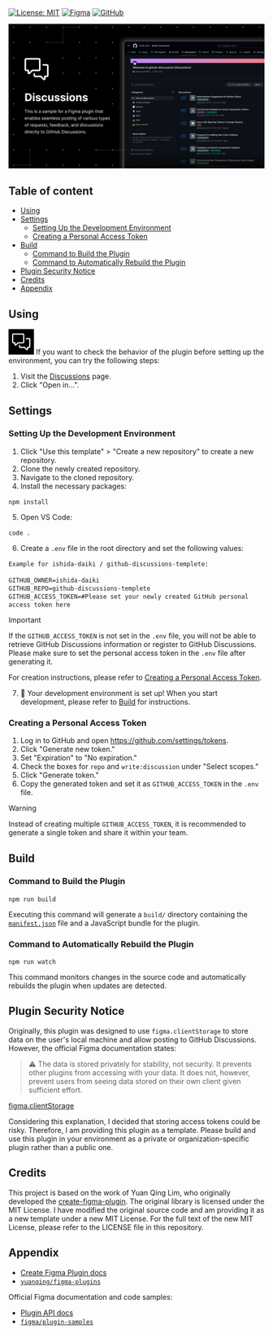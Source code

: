 [![License: MIT](https://img.shields.io/badge/License-MIT-brightgreen.svg)](https://opensource.org/licenses/MIT)
[![Figma](https://img.shields.io/badge/Figma-Developers-8A2BE2?logo=figma&logoColor=white)](https://www.figma.com/developers)
[![GitHub](https://img.shields.io/badge/GitHub-github--discussions--templete-lightgray?logo=github)](https://github.com/ishida-daiki/github-discussions-templete)



![Feedback to Turtle](https://github.com/ishida-daiki/github-discussions-templete/blob/main/_resources/Thumbnail.png)

## Table of content

- [Using](#using)
- [Settings](#settings)
  - [Setting Up the Development Environment](#Setting-Up-the-Development-Environment)
  - [Creating a Personal Access Token](#Creating-a-Personal-Access-Token)
- [Build](#build)
  - [Command to Build the Plugin](#Command-to-Build-the-Plugin)
  - [Command to Automatically Rebuild the Plugin](#Command-to-Automatically-Rebuild-the-Plugin)
- [Plugin Security Notice](#Plugin-Security-Notice)
- [Credits](#credits)
- [Appendix](#Appendix)

## Using

<img src="https://github.com/ishida-daiki/github-discussions-templete/blob/main/_resources/Icon.png" width="50px"> 
If you want to check the behavior of the plugin before setting up the environment, you can try the following steps:

1. Visit the [Discussions](https://www.figma.com/community/plugin/1402940367964187567/github-discussions-sample) page.
2. Click "Open in...".

## Settings

### Setting Up the Development Environment

1. Click "Use this template" > "Create a new repository" to create a new repository.
2. Clone the newly created repository.
3. Navigate to the cloned repository.
4. Install the necessary packages:

```cli
npm install
```

5. Open VS Code:

```cli
code .
```

6. Create a `.env` file in the root directory and set the following values:

```.env
Example for ishida-daiki / github-discussions-templete:

GITHUB_OWNER=ishida-daiki
GITHUB_REPO=github-discussions-templete
GITHUB_ACCESS_TOKEN=#Please set your newly created GitHub personal access token here
```

> [!IMPORTANT]
> If the `GITHUB_ACCESS_TOKEN` is not set in the `.env` file, you will not be able to retrieve GitHub Discussions information or register to GitHub Discussions.
> Please make sure to set the personal access token in the `.env` file after generating it.
>
> For creation instructions, please refer to [Creating a Personal Access Token](#creating-a-personal-access-token).

7. 🎉 Your development environment is set up! When you start development, please refer to [Build](#build) for instructions.

### Creating a Personal Access Token

1. Log in to GitHub and open https://github.com/settings/tokens.
2. Click "Generate new token."
3. Set "Expiration" to "No expiration."
4. Check the boxes for `repo` and `write:discussion` under "Select scopes."
5. Click "Generate token."
6. Copy the generated token and set it as `GITHUB_ACCESS_TOKEN` in the `.env` file.
> [!WARNING]
> Instead of creating multiple `GITHUB_ACCESS_TOKEN`, it is recommended to generate a single token and share it within your team.

## Build

### Command to Build the Plugin

```cli
npm run build
```

Executing this command will generate a `build/` directory containing the [`manifest.json`](https://figma.com/plugin-docs/manifest/) file and a JavaScript bundle for the plugin.

### Command to Automatically Rebuild the Plugin

```cli
npm run watch
```

This command monitors changes in the source code and automatically rebuilds the plugin when updates are detected.

## Plugin Security Notice

Originally, this plugin was designed to use `figma.clientStorage` to store data on the user's local machine and allow posting to GitHub Discussions. However, the official Figma documentation states:

> ⚠ The data is stored privately for stability, not security. It prevents other plugins from accessing with your data. It does not, however, prevent users from seeing data stored on their own client given sufficient effort.

[figma.clientStorage](https://www.figma.com/plugin-docs/api/figma-clientStorage/#:~:text=%E2%9A%A0%20The%20data%20is%20stored%20privately%20for%20stability%2C%20not%20security.%20It%20prevents%20other%20plugins%20from%20accessing%20with%20your%20data.%20It%20does%20not%2C%20however%2C%20prevent%20users%20from%20seeing%20data%20stored%20on%20their%20own%20client%20given%20sufficient%20effort.)

Considering this explanation, I decided that storing access tokens could be risky. Therefore, I am providing this plugin as a template. Please build and use this plugin in your environment as a private or organization-specific plugin rather than a public one.

## Credits

This project is based on the work of Yuan Qing Lim, who originally developed the [create-figma-plugin](https://github.com/yuanqing/create-figma-plugin). The original library is licensed under the MIT License.
I have modified the original source code and am providing it as a new template under a new MIT License. For the full text of the new MIT License, please refer to the LICENSE file in this repository.

## Appendix

- [Create Figma Plugin docs](https://yuanqing.github.io/create-figma-plugin/)
- [`yuanqing/figma-plugins`](https://github.com/yuanqing/figma-plugins#readme)

Official Figma documentation and code samples:

- [Plugin API docs](https://figma.com/plugin-docs/)
- [`figma/plugin-samples`](https://github.com/figma/plugin-samples#readme)
